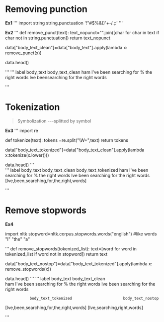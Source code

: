 # Removing punction
**Ex1**
'''
import string
string.punctuation
'!"#$%&()'+-/.;:'
'''

**Ex2** 
'''
def remove_punct(text):
   text_nopunct="".join([char for char in text if char not in string.punctuation])
   return text_nopunct

data["body_text_clean"]=data["body_text"].apply(lambda x: remove_punct(x))

data.head()

'''
'''
label              body_text                            body_text_clean
 ham      I've been searching for % the right words     Ive beensearching for the right words
 
'''
 
 # Tokenization
 > Symbolization ---splitted by symbol
 
 **Ex3**
 '''
 import re
 
 def tokenize(text):
     tokens =re.split("\W+",text)
     return tokens
 
 data["body_text_tokenized"]=data["body_text_clean"].apply(lambda x:tokenize(x.lower()))
 
 data.head()
'''     
'''
 label              body_text                            body_text_clean                                   body_text_tokenized
 ham      I've been searching for % the right words     Ive been searching for the right words  [Ive,been,searching,for,the,right,words]
 
 '''
 # Remove stopwords
 
 **Ex4**
 
 import nltk
 stopword=nltk.corpus.stopwords.words("english") #like words "I" "the" "a"
 
 '''
 def remove_stopwords(tokenized_list):
   text=[word for word in tokenized_list if word not in stopword])
   return text

data["body_text_nostop"]=data["body_text_tokenized"].apply(lambda x: remove_stopwords(x))

data.head()
 '''
''' 
label              body_text                            body_text_clean                                                     
 ham      I've been searching for % the right words     Ive been searching for the right words  
 
               body_text_tokenized                       body_text_nostop
 [Ive,been,searching,for,the,right,words]        [Ive,searching,right,words]
 
 '''
 
